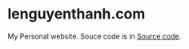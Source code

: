 # lenguyenthanh.com
My Personal website. Souce code is in [Source code](https://github.com/lenguyenthanh/website).
